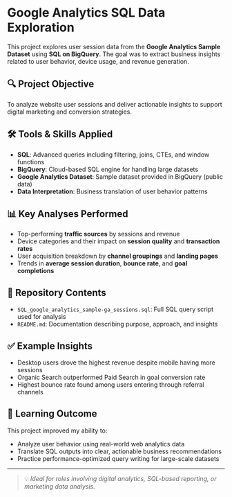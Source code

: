 # Google Analytics SQL Data Exploration

This project explores user session data from the **Google Analytics Sample Dataset** using **SQL on BigQuery**. The goal was to extract business insights related to user behavior, device usage, and revenue generation.

## 🔍 Project Objective

To analyze website user sessions and deliver actionable insights to support digital marketing and conversion strategies.

## 🛠️ Tools & Skills Applied

- **SQL**: Advanced queries including filtering, joins, CTEs, and window functions  
- **BigQuery**: Cloud-based SQL engine for handling large datasets  
- **Google Analytics Dataset**: Sample dataset provided in BigQuery (public data)  
- **Data Interpretation**: Business translation of user behavior patterns

## 📊 Key Analyses Performed

- Top-performing **traffic sources** by sessions and revenue  
- Device categories and their impact on **session quality** and **transaction rates**  
- User acquisition breakdown by **channel groupings** and **landing pages**  
- Trends in **average session duration**, **bounce rate**, and **goal completions**

## 📁 Repository Contents

- `SQL_google_analytics_sample-ga_sessions.sql`: Full SQL query script used for analysis  
- `README.md`: Documentation describing purpose, approach, and insights  

## ✅ Example Insights

- Desktop users drove the highest revenue despite mobile having more sessions  
- Organic Search outperformed Paid Search in goal conversion rate  
- Highest bounce rate found among users entering through referral channels

## 🧠 Learning Outcome

This project improved my ability to:
- Analyze user behavior using real-world web analytics data  
- Translate SQL outputs into clear, actionable business recommendations  
- Practice performance-optimized query writing for large-scale datasets

---

> 💡 *Ideal for roles involving digital analytics, SQL-based reporting, or marketing data analysis.*

